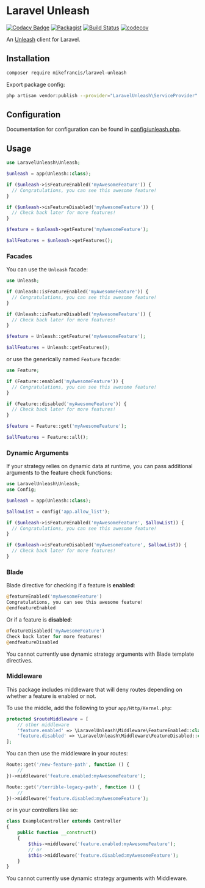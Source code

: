 # Laravel Unleash

[![Codacy Badge](https://api.codacy.com/project/badge/Grade/56b0c6402eca49169cbeb3f404c2bff9)](https://app.codacy.com/manual/laravel-unleash/laravel-unleash?utm_source=github.com&utm_medium=referral&utm_content=laravel-unleash/laravel-unleash&utm_campaign=Badge_Grade_Dashboard)
[![Packagist](https://img.shields.io/packagist/v/laravel-unleash/laravel-unleash)](https://packagist.org/packages/laravel-unleash/laravel-unleash) [![Build Status](https://github.com/laravel-unleash/laravel-unleash/workflows/CI/badge.svg)](https://github.com/laravel-unleash/laravel-unleash/actions?query=workflow%3ACI) [![codecov](https://codecov.io/gh/laravel-unleash/laravel-unleash/branch/main/graph/badge.svg)](https://codecov.io/gh/laravel-unleash/laravel-unleash)

An [Unleash](https://unleash.github.io) client for Laravel.

## Installation

```bash
composer require mikefrancis/laravel-unleash
```

Export package config:

```bash
php artisan vendor:publish --provider="LaravelUnleash\ServiceProvider"
```

## Configuration

Documentation for configuration can be found in [config/unleash.php](https://github.com/laravel-unleash/laravel-unleash/blob/main/config/unleash.php).

## Usage

```php
use LaravelUnleash\Unleash;

$unleash = app(Unleash::class);

if ($unleash->isFeatureEnabled('myAwesomeFeature')) {
  // Congratulations, you can see this awesome feature!
}

if ($unleash->isFeatureDisabled('myAwesomeFeature')) {
  // Check back later for more features!
}

$feature = $unleash->getFeature('myAwesomeFeature');

$allFeatures = $unleash->getFeatures();
```

### Facades

You can use the `Unleash` facade:

```php
use Unleash;

if (Unleash::isFeatureEnabled('myAwesomeFeature')) {
  // Congratulations, you can see this awesome feature!
}

if (Unleash::isFeatureDisabled('myAwesomeFeature')) {
  // Check back later for more features!
}

$feature = Unleash::getFeature('myAwesomeFeature');

$allFeatures = Unleash::getFeatures();
```

or use the generically named `Feature` facade:

```php
use Feature;

if (Feature::enabled('myAwesomeFeature')) {
  // Congratulations, you can see this awesome feature!
}

if (Feature::disabled('myAwesomeFeature')) {
  // Check back later for more features!
}

$feature = Feature::get('myAwesomeFeature');

$allFeatures = Feature::all();
```

### Dynamic Arguments

If your strategy relies on dynamic data at runtime, you can pass additional arguments to the feature check functions:

```php
use LaravelUnleash\Unleash;
use Config;

$unleash = app(Unleash::class);

$allowList = config('app.allow_list');

if ($unleash->isFeatureEnabled('myAwesomeFeature', $allowList)) {
  // Congratulations, you can see this awesome feature!
}

if ($unleash->isFeatureDisabled('myAwesomeFeature', $allowList)) {
  // Check back later for more features!
}
```

### Blade

Blade directive for checking if a feature is **enabled**:

```php
@featureEnabled('myAwesomeFeature')
Congratulations, you can see this awesome feature!
@endfeatureEnabled
```

Or if a feature is **disabled**:

```php
@featureDisabled('myAwesomeFeature')
Check back later for more features!
@endfeatureDisabled
```

You cannot currently use dynamic strategy arguments with Blade template directives.

### Middleware

This package includes middleware that will deny routes depending on whether a feature is enabled or not.

To use the middle, add the following to your `app/Http/Kernel.php`:

```php
protected $routeMiddleware = [
    // other middleware
    'feature.enabled' => \LaravelUnleash\Middleware\FeatureEnabled::class,
    'feature.disabled' => \LaravelUnleash\Middleware\FeatureDisabled::class,
];
```

You can then use the middleware in your routes:

```php
Route::get('/new-feature-path', function () {
    //
})->middleware('feature.enabled:myAwesomeFeature');

Route::get('/terrible-legacy-path', function () {
    //
})->middleware('feature.disabled:myAwesomeFeature');
```

or in your controllers like so:

```php
class ExampleController extends Controller
{
    public function __construct()
    {
        $this->middleware('feature.enabled:myAwesomeFeature');
        // or
        $this->middleware('feature.disabled:myAwesomeFeature');
    }
}
```

You cannot currently use dynamic strategy arguments with Middleware.
